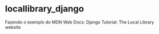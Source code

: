 # locallibrary_django
Fazendo o exemplo do MDN Web Docs: Django Tutorial: The Local Library website
